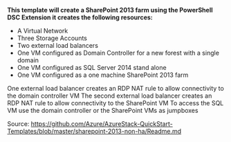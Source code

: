 <b>This template will create a SharePoint 2013 farm using the PowerShell DSC Extension it creates the following resources:</b>

 * A Virtual Network
 * Three Storage Accounts
 * Two external load balancers
 * One VM configured as Domain Controller for a new forest with a single domain
 * One VM configured as SQL Server 2014 stand alone
 * One VM configured as a one machine SharePoint 2013 farm
 
One external load balancer creates an RDP NAT rule to allow connectivity to the domain controller VM
The second external load balancer creates an RDP NAT rule to allow connectivity to the SharePoint VM To access the SQL VM use the domain controller or the SharePoint VMs as jumpboxes

Source:
https://github.com/Azure/AzureStack-QuickStart-Templates/blob/master/sharepoint-2013-non-ha/Readme.md
